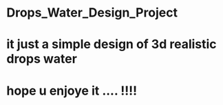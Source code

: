 # Drops_Water_Design_Project

# it just a simple design of 3d realistic drops water 

# hope u enjoye it .... !!!!
